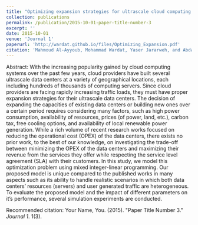 ```yaml
---
title: "Optimizing expansion strategies for ultrascale cloud computing data centers"
collection: publications
permalink: /publication/2015-10-01-paper-title-number-3
excerpt: ''
date: 2015-10-01
venue: 'Journal 1'
paperurl: 'http://wardat.github.io/files/Optimizing_Expansion.pdf'
citation: 'Mahmoud Al-Ayyoub, Mohammad Wardat, Yaser Jararweh, and Abdallah A. Khreishah. "Optimizing expansion strategies for ultrascale cloud computing data centers." Simulation Modelling Practice and Theory 58 (2015): 15-29.'
---
```

Abstract: With the increasing popularity gained by cloud computing systems over the past few years, cloud providers have built several ultrascale data centers at a variety of geographical locations, each including hundreds of thousands of computing servers. Since cloud providers are facing rapidly increasing traffic loads, they must have proper expansion strategies for their ultrascale data centers. The decision of expanding the capacities of existing data centers or building new ones over a certain period requires considering many factors, such as high power consumption, availability of resources, prices (of power, land, etc.), carbon tax, free cooling options, and availability of local renewable power generation. While a rich volume of recent research works focused on reducing the operational cost (OPEX) of the data centers, there exists no prior work, to the best of our knowledge, on investigating the trade-off between minimizing the OPEX of the data centers and maximizing their revenue from the services they offer while respecting the service level agreement (SLA) with their customers. In this study, we model this optimization problem using mixed integer-linear programming. Our proposed model is unique compared to the published works in many aspects such as its ability to handle realistic scenarios in which both data centers’ resources (servers) and user generated traffic are heterogeneous. To evaluate the proposed model and the impact of different parameters on it’s performance, several simulation experiments are conducted.


<!-- [Download paper here](http://wardat.github.io/files/Optimizing_Expansion.pdf) -->

Recommended citation: Your Name, You. (2015). "Paper Title Number 3." <i>Journal 1</i>. 1(3).